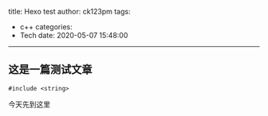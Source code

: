title: Hexo test
author: ck123pm
tags:
  - c++
categories:
  - Tech
date: 2020-05-07 15:48:00
---
## 这是一篇测试文章
`#include <string>`
<!-- more -->
今天先到这里